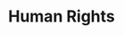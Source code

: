 ---
title: Human Rights
description: Awareness campaigns, documentation of violations, legal assistance, and policy research
---